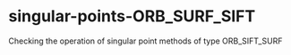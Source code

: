 # singular-points-ORB_SURF_SIFT
Checking the operation of singular point methods of type ORB_SIFT_SURF
